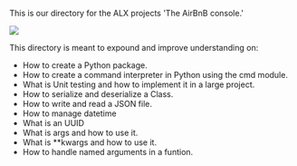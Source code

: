 This is our directory for the ALX projects 'The AirBnB console.'

![](https://s3.amazonaws.com/intranet-projects-files/holbertonschool-higher-level_programming+/263/HBTN-hbnb-Final.png)

This directory is meant to expound and improve understanding on:
- How to create a Python package.
- How to create a command interpreter in Python using the cmd module.
- What is Unit testing and how to implement it in a large project.
- How to serialize and deserialize a Class.
- How to write and read a JSON file.
- How to manage datetime
- What is an UUID
- What is args and how to use it.
- What is **kwargs and how to use it.
- How to handle named arguments in a funtion.
